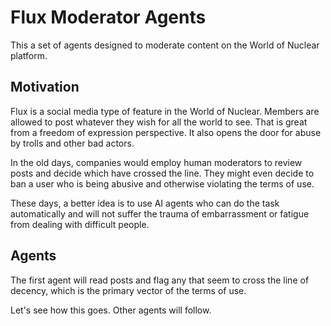 # Flux Moderator Agents

This a set of agents designed to moderate content on the World of Nuclear platform.

## Motivation

Flux is a social media type of feature in the World of Nuclear. Members are allowed to post whatever they wish for all the world to see. That is great from a freedom of expression perspective. It also opens the door for abuse by trolls and other bad actors.

In the old days, companies would employ human moderators to review posts and decide which have crossed the line. They might even decide to ban a user who is being abusive and otherwise violating the terms of use.

These days, a better idea is to use AI agents who can do the task automatically and will not suffer the trauma of embarrassment or fatigue from dealing with difficult people.

## Agents

The first agent will read posts and flag any that seem to cross the line of decency, which is the primary vector of the terms of use.

Let's see how this goes. Other agents will follow.
